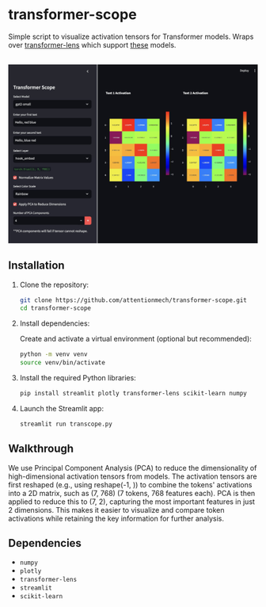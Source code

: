 # transformer-scope

Simple script to visualize activation tensors for Transformer models. Wraps over [transformer-lens](https://github.com/TransformerLensOrg/TransformerLens) which support [these](https://transformerlensorg.github.io/TransformerLens/generated/model_properties_table.html) models.

<br>

<img src="assets/compare.png"/>
<br>


## Installation

1. Clone the repository:

   ```bash
   git clone https://github.com/attentionmech/transformer-scope.git
   cd transformer-scope
   ```

2. Install dependencies:

   Create and activate a virtual environment (optional but recommended):

   ```bash
   python -m venv venv
   source venv/bin/activate
   ```

3. Install the required Python libraries:

   ```bash
   pip install streamlit plotly transformer-lens scikit-learn numpy
   ```

4. Launch the Streamlit app:

   ```bash
   streamlit run transcope.py
   ```

## Walkthrough

We use Principal Component Analysis (PCA) to reduce the dimensionality of high-dimensional activation tensors from models. The activation tensors are first reshaped (e.g., using reshape(-1, <last dimension size>)) to combine the tokens' activations into a 2D matrix, such as (7, 768) (7 tokens, 768 features each). PCA is then applied to reduce this to (7, 2), capturing the most important features in just 2 dimensions. This makes it easier to visualize and compare token activations while retaining the key information for further analysis.


## Dependencies

- `numpy`
- `plotly`
- `transformer-lens`
- `streamlit`
- `scikit-learn`

